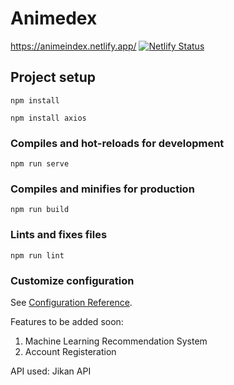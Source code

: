# Animedex

https://animeindex.netlify.app/ [![Netlify Status](https://api.netlify.com/api/v1/badges/d4f8a98d-bcd4-48f4-93ce-fba665a9a90c/deploy-status)](https://app.netlify.com/sites/animeindex/deploys)



## Project setup
```
npm install
```

```
npm install axios
```

### Compiles and hot-reloads for development
```
npm run serve
```

### Compiles and minifies for production
```
npm run build
```

### Lints and fixes files
```
npm run lint
```

### Customize configuration
See [Configuration Reference](https://cli.vuejs.org/config/).

Features to be added soon:
1. Machine Learning Recommendation System
2. Account Registeration

API used: Jikan API
